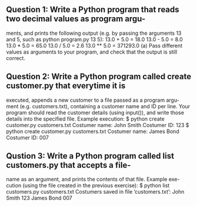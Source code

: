 ## Question 1: Write a Python program that reads two decimal values as program argu-
ments, and prints the following output (e.g. by passing the arguments 13
and 5, such as python program.py 13 5):
13.0 + 5.0 = 18.0
13.0 - 5.0 = 8.0
13.0 * 5.0 = 65.0
13.0 / 5.0 = 2.6
13.0 ** 5.0 = 371293.0
(a) Pass different values as arguments to your program, and check that
the output is still correct.

## Question 2: Write a Python program called create customer.py that everytime it is
executed, appends a new customer to a file passed as a program argu-
ment (e.g. customers.txt), containing a customer name and ID per line.
Your program should read the customer details (using input()), and write
those details into the specified file. Example execution:
$ python create customer.py customers.txt
Costumer name: John Smith
Costumer ID: 123
$ python create customer.py customers.txt
Costumer name: James Bond
Costumer ID: 007

## Qustion 3: Write a Python program called list customers.py that accepts a file-
name as an argument, and prints the contents of that file. Example exe-
cution (using the file created in the previous exercise):
$ python list customers.py customers.txt
Costumers saved in file ’customers.txt’:
John Smith 123
James Bond 007
